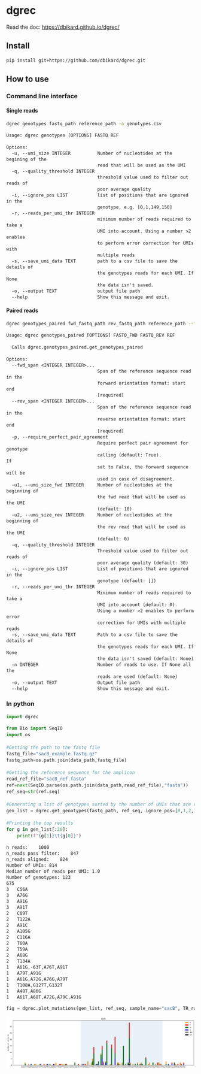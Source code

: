 # dgrec


<!-- WARNING: THIS FILE WAS AUTOGENERATED! DO NOT EDIT! -->

Read the doc: https://dbikard.github.io/dgrec/

## Install

``` sh
pip install git+https://github.com/dbikard/dgrec.git
```

## How to use

### Command line interface

#### Single reads

``` sh
dgrec genotypes fastq_path reference_path -o genotypes.csv
```

    Usage: dgrec genotypes [OPTIONS] FASTQ REF

    Options:
      -u, --umi_size INTEGER          Number of nucleotides at the begining of the
                                      read that will be used as the UMI
      -q, --quality_threshold INTEGER
                                      threshold value used to filter out reads of
                                      poor average quality
      -i, --ignore_pos LIST           list of positions that are ignored in the
                                      genotype, e.g. [0,1,149,150]
      -r, --reads_per_umi_thr INTEGER
                                      minimum number of reads required to take a
                                      UMI into account. Using a number >2 enables
                                      to perform error correction for UMIs with
                                      multiple reads
      -s, --save_umi_data TEXT        path to a csv file to save the details of
                                      the genotypes reads for each UMI. If None
                                      the data isn't saved.
      -o, --output TEXT               output file path
      --help                          Show this message and exit.

#### Paired reads

``` sh
dgrec genotypes_paired fwd_fastq_path rev_fastq_path reference_path --fwd_span 0 150 --rev_span 30 150 -o genotypes.csv
```

    Usage: dgrec genotypes_paired [OPTIONS] FASTQ_FWD FASTQ_REV REF

      Calls dgrec.genotypes_paired.get_genotypes_paired

    Options:
      --fwd_span <INTEGER INTEGER>...
                                      Span of the reference sequence read in the
                                      forward orientation format: start end
                                      [required]
      --rev_span <INTEGER INTEGER>...
                                      Span of the reference sequence read in the
                                      reverse orientation format: start end
                                      [required]
      -p, --require_perfect_pair_agreement
                                      Require perfect pair agreement for genotype
                                      calling (default: True).                  If
                                      set to False, the forward sequence will be
                                      used in case of disagreement.
      -u1, --umi_size_fwd INTEGER     Number of nucleotides at the beginning of
                                      the fwd read that will be used as the UMI
                                      (default: 10)
      -u2, --umi_size_rev INTEGER     Number of nucleotides at the beginning of
                                      the rev read that will be used as the UMI
                                      (default: 0)
      -q, --quality_threshold INTEGER
                                      Threshold value used to filter out reads of
                                      poor average quality (default: 30)
      -i, --ignore_pos LIST           List of positions that are ignored in the
                                      genotype (default: [])
      -r, --reads_per_umi_thr INTEGER
                                      Minimum number of reads required to take a
                                      UMI into account (default: 0).
                                      Using a number >2 enables to perform error
                                      correction for UMIs with multiple reads
      -s, --save_umi_data TEXT        Path to a csv file to save the details of
                                      the genotypes reads for each UMI. If None
                                      the data isn't saved (default: None)
      -n INTEGER                      Number of reads to use. If None all the
                                      reads are used (default: None)
      -o, --output TEXT               Output file path
      --help                          Show this message and exit.

### In python

``` python
import dgrec
```

``` python
from Bio import SeqIO
import os

#Getting the path to the fastq file
fastq_file="sacB_example.fastq.gz"
fastq_path=os.path.join(data_path,fastq_file)

#Getting the reference sequence for the amplicon
read_ref_file="sacB_ref.fasta"
ref=next(SeqIO.parse(os.path.join(data_path,read_ref_file),"fasta"))
ref_seq=str(ref.seq)

#Generating a list of genotypes sorted by the number of UMIs that are read for each genotype
gen_list = dgrec.get_genotypes(fastq_path, ref_seq, ignore_pos=[0,1,2,138,139,140,141])

#Printing the top results
for g in gen_list[:20]:
    print(f"{g[1]}\t{g[0]}")
```

    n reads:    1000
    n_reads pass filter:    847
    n_reads aligned:    824
    Number of UMIs: 814
    Median number of reads per UMI: 1.0
    Number of genotypes: 123
    675 
    3   C56A
    3   A76G
    3   A91G
    3   A91T
    2   C69T
    2   T122A
    2   A91C
    2   A105G
    2   C116A
    2   T60A
    2   T59A
    2   A68G
    2   T134A
    1   A61G,-63T,A76T,A91T
    1   A79T,A91G
    1   A61G,A72G,A76G,A79T
    1   T108A,G127T,G132T
    1   A48T,A86G
    1   A61T,A68T,A72G,A79C,A91G

``` python
fig = dgrec.plot_mutations(gen_list, ref_seq, sample_name="sacB", TR_range=[50,119])
```

![](index_files/figure-commonmark/cell-6-output-1.png)
